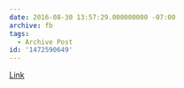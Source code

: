 ```yaml
---
date: 2016-08-30 13:57:29.000000000 -07:00
archive: fb
tags: 
  - Archive Post
id: '1472590649'
---
```


[Link](http://i.imgur.com/6sBxxBN.png)
